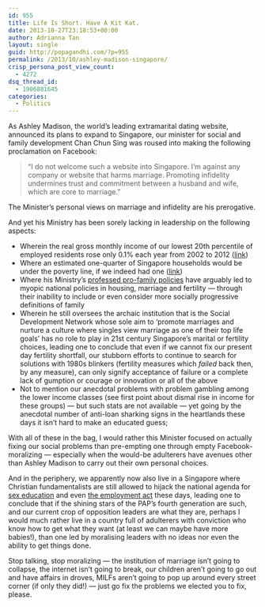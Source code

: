 ```yaml
---
id: 955
title: Life Is Short. Have A Kit Kat.
date: 2013-10-27T23:18:53+00:00
author: Adrianna Tan
layout: single
guid: http://popagandhi.com/?p=955
permalink: /2013/10/ashley-madison-singapore/
crisp_persona_post_view_count:
  - 4272
dsq_thread_id:
  - 1906881645
categories:
  - Politics
---
```

As Ashley Madison, the world&#8217;s leading extramarital dating website, announced its plans to expand to Singapore, our minister for social and family development Chan Chun Sing was roused into making the following proclamation on Facebook:

> &#8220;I do not welcome such a website into Singapore. I&#8217;m against any company or website that harms marriage. Promoting infidelity undermines trust and commitment between a husband and wife, which are core to marriage.&#8221;

The Minister&#8217;s personal views on marriage and infidelity are his prerogative.

And yet his Ministry has been sorely lacking in leadership on the following aspects:

  * Wherein the real gross monthly income of our lowest 20th percentile of employed residents rose only 0.1% each year from 2002 to 2012 ([link](http://www.singapolitics.sg/news/incomes-bottom-continue-rise-says-chan-chun-sing))
  * Where an estimated one-quarter of Singapore households would be under the poverty line, if we indeed had one ([link](http://yawningbread.wordpress.com/2013/10/27/one-quarter-of-singapore-households-below-poverty-line/))
  * Where his Ministry&#8217;s [professed pro-family policies](http://app.msf.gov.sg/AboutMSF/OurPeople/DivisionsatMSF/FamilyDevelopmentandSupport/FamilyPolicyUnit.aspx) have arguably led to myopic national policies in housing, marriage and fertility — through their inability to include or even consider more socially progressive definitions of family
  * Wherein he still oversees the archaic institution that is the Social Development Network whose sole aim to &#8216;promote marriages and nurture a culture where singles view marriage as one of their top life goals&#8217; has no role to play in 21st century Singapore&#8217;s marital or fertility choices, leading one to conclude that even if we cannot fix our present day fertility shortfall, our stubborn efforts to continue to search for solutions with 1980s blinkers (fertility measures which _failed_ back then, by any measure), can only signify acceptance of failure or a complete lack of gumption or courage or innovation or all of the above
  * Not to mention our anecdotal problems with problem gambling among the lower income classes (see first point about dismal rise in income for these groups) — but such stats are not available — yet going by the anecdotal number of anti-loan sharking signs in the heartlands these days it isn&#8217;t hard to make an educated guess;

With all of these in the bag, I would rather this Minister focused on actually fixing our social problems than pre-empting one through empty Facebook-moralizing — especially when the would-be adulterers have avenues other than Ashley Madison to carry out their own personal choices.

And in the periphery, we apparently now also live in a Singapore where Christian fundamentalists are still allowed to hijack the national agenda for [sex education](http://news.asiaone.com/News/Latest%2BNews/Singapore/Story/A1Story20120702-356703/2.html) and even [the employment act](http://www.singapolitics.sg/news/church-wants-review-order-compensate-axed-employee) these days, leading one to conclude that if the shining stars of the PAP&#8217;s fourth generation are such, and our current crop of opposition leaders are what they are, perhaps I would much rather live in a country full of adulterers with conviction who know how to get what they want (at least we can maybe have more babies!), than one led by moralising leaders with no ideas nor even the ability to get things done.

Stop talking, stop moralizing — the institution of marriage isn&#8217;t going to collapse, the internet isn&#8217;t going to break, our children aren&#8217;t going to go out and have affairs in droves, MILFs aren&#8217;t going to pop up around every street corner (if only they did!) — just go fix the problems we elected you to fix, please.
